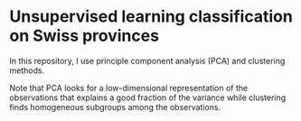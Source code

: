 # Unsupervised learning classification on Swiss provinces

In this repository, I use principle component analysis (PCA) and clustering methods.

Note that PCA looks for a low-dimensional representation of the observations
that explains a good fraction of the variance while clustering finds 
homogeneous subgroups among the observations.

